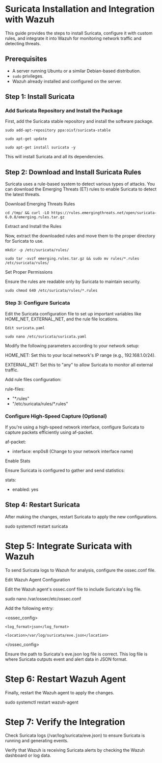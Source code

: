 # Suricata Installation and Integration with Wazuh

This guide provides the steps to install Suricata, configure it with custom rules, and integrate it into Wazuh for monitoring network traffic and detecting threats.

## Prerequisites

- A server running Ubuntu or a similar Debian-based distribution.
- `sudo` privileges.
- Wazuh already installed and configured on the server.

## Step 1: Install Suricata

### Add Suricata Repository and Install the Package

First, add the Suricata stable repository and install the software package.

`sudo add-apt-repository ppa:oisf/suricata-stable`

`sudo apt-get update`

`sudo apt-get install suricata -y`

This will install Suricata and all its dependencies.

## Step 2: Download and Install Suricata Rules
Suricata uses a rule-based system to detect various types of attacks. You can download the Emerging Threats (ET) rules to enable Suricata to detect the latest threats.

Download Emerging Threats Rules

`cd /tmp/ && curl -LO https://rules.emergingthreats.net/open/suricata-6.0.8/emerging.rules.tar.gz`

Extract and Install the Rules

Now, extract the downloaded rules and move them to the proper directory for Suricata to use.

`mkdir -p /etc/suricata/rules/`

`sudo tar -xvzf emerging.rules.tar.gz && sudo mv rules/*.rules /etc/suricata/rules/`

Set Proper Permissions

Ensure the rules are readable only by Suricata to maintain security.

`sudo chmod 640 /etc/suricata/rules/*.rules`

### Step 3: Configure Suricata

Edit the Suricata configuration file to set up important variables like HOME_NET, EXTERNAL_NET, and the rule file locations.

`Edit suricata.yaml`

`sudo nano /etc/suricata/suricata.yaml`

Modify the following parameters according to your network setup:

HOME_NET: Set this to your local network's IP range (e.g., 192.168.1.0/24).

EXTERNAL_NET: Set this to "any" to allow Suricata to monitor all external traffic.

Add rule files configuration:

rule-files: 

  - "*.rules"
  - "/etc/suricata/rules/*.rules"
    
### Configure High-Speed Capture (Optional)
If you're using a high-speed network interface, configure Suricata to capture packets efficiently using af-packet.

af-packet:
  - interface: enp0s8  (Change to your network interface name)

Enable Stats

Ensure Suricata is configured to gather and send statistics:

stats:
  - enabled: yes

## Step 4: Restart Suricata
After making the changes, restart Suricata to apply the new configurations.

sudo systemctl restart suricata

# Step 5: Integrate Suricata with Wazuh
To send Suricata logs to Wazuh for analysis, configure the ossec.conf file.

Edit Wazuh Agent Configuration

Edit the Wazuh agent's ossec.conf file to include Suricata's log file.

sudo nano /var/ossec/etc/ossec.conf

Add the following <localfile> entry:

<ossec_config>
  
  <localfile>
    
    <log_format>json</log_format>
    
    <location>/var/log/suricata/eve.json</location>
    
  </localfile>
  
</ossec_config>

Ensure the path to Suricata's eve.json log file is correct. This log file is where Suricata outputs event and alert data in JSON format.

# Step 6: Restart Wazuh Agent
Finally, restart the Wazuh agent to apply the changes.

sudo systemctl restart wazuh-agent

# Step 7: Verify the Integration
Check Suricata logs (/var/log/suricata/eve.json) to ensure Suricata is running and generating events.

Verify that Wazuh is receiving Suricata alerts by checking the Wazuh dashboard or log data.
